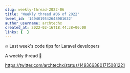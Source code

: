 ```yaml
---
slug: weekly-thread-2022-06
title: 'Weekly thread #06 of 2022'
tweet_id: '1494019542648901632'
author_username: archtechx
created_at: 2022-02-16T18:44:38+00:00
links: {  }
---
```

🔥 Last week's code tips for Laravel developers

A weekly thread 🧵

https://twitter.com/archtechx/status/1493663801715081221
